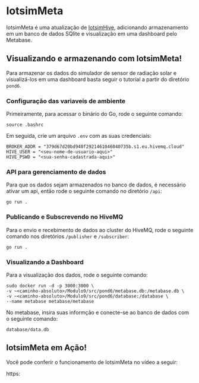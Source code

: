# IotsimMeta
IotsimMeta é uma atualização de
[IotsimHive](https://github.com/IgorSFG/Modulo9/tree/main/src/pond4),
adicionando armazenamento em um banco de dados SQlite e visualização em uma dashboard pelo Metabase.

## Visualizando e armazenando com IotsimMeta!
Para armazenar os dados do simulador de sensor de radiação solar e visualizá-los em uma dashboard basta seguir o tutorial a partir do diretório `pond6`.

### Configuração das variaveis de ambiente
Primeiramente, para acessar o binário do Go, rode o seguinte comando:
```
source .bashrc
```

Em seguida, crie um arquivo `.env` com as suas credenciais:
```
BROKER_ADDR = "379d67d20bd940f2921461046040735b.s1.eu.hivemq.cloud"
HIVE_USER = "<seu-nome-de-usuario-aqui>"
HIVE_PSWD = "<sua-senha-cadastrada-aqui>"
```

### API para gerenciamento de dados
Para que os dados sejam armazenados no banco de dados, é necessário ativar um api, então rode o seguinte comando no diretório `/api`:
```
go run .
```

### Publicando e Subscrevendo no HiveMQ
Para o envio e recebimento de dados ao cluster do HiveMQ, rode o seguinte comando nos diretórios `/publisher` e `/subscriber`:
```
go run .
```

### Visualizando a Dashboard
Para a visualização dos dados, rode o seguinte comando:
```
sudo docker run -d -p 3000:3000 \
-v ~<caminho-absoluto>/Modulo9/src/pond6/metabase.db:/metabase.db \
-v ~<caminho-absoluto>/Modulo9/src/pond6/database:/database \
--name metabase metabase/metabase
```

No metabase, insira suas informção e conecte-se ao banco de dados com o seguinte comando:
```
database/data.db
```

## IotsimMeta em Ação!
Você pode conferir o funcionamento de IotsimMeta no vídeo a seguir:

https:
